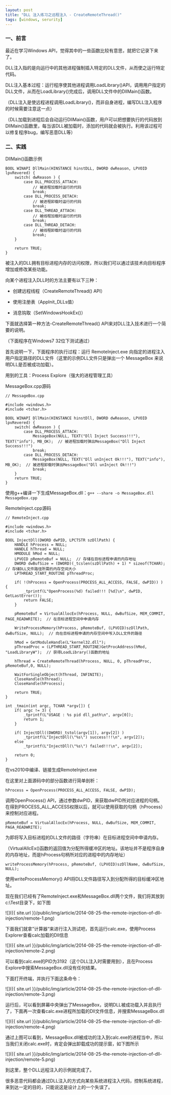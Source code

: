 ```yaml
---
layout: post
title: "DLL 注入练习之远程注入 - CreateRemoteThread()"
tags: [windows, serurity]
---
```



### 一、前言

最近在学习Windows API，觉得其中的一些函数比较有意思，就把它记录下来了。

DLL注入指的是向运行中的其他进程强制插入特定的DLL文件，从而使之运行特定代码。

DLL注入基本过程：运行程序使其他进程调用LoadLibrary()API，调用用户指定的DLL文件，从而在LoadLibrary()完成后，调用DLL文件中的DllMain()函数。

<!--more-->

（DLL注入是使远程进程调用LoadLibrary()，而非自身进程，编写DLL注入程序的时候需要注意这一点）

（DLL加载到进程后会自动运行DllMain()函数，用户可以把想要执行的代码放到DllMain()函数里，每当该DLL被加载时，添加的代码就会被执行。利用该过程可以修复程序bug，编写恶意DLL等）

### 二、实践

DllMain()函数示例

    BOOL WINAPI DllMain(HINSTANCE hinstDLL, DWORD dwReason, LPVOID lpvRevered) {  
        switch( dwReason ) {  
            case DLL_PROCESS_ATTACH:  
                // 被进程加载时运行的代码  
                break;  
            case DLL_PROCESS_DETACH:  
                // 被进程卸载时运行的代码  
                break;  
            case DLL_THREAD_ATTACH:  
                // 被线程加载时运行的代码  
                break;
            case DLL_THREAD_DETACH:  
                // 被线程卸载时运行的代码  
                break;
        }  
      
        return TRUE;  
    }
    
被注入的DLL拥有目标进程内存的访问权限，所以我们可以通过该技术向目标程序增加或修改某些功能。

向某个进程注入DLL时的方法主要有以下三种：

* 创建远程线程（CreateRemoteThread() API）

* 使用注册表（AppInit_DLLs值）

* 消息钩取（SetWindowsHookEx()）

下面就选择第一种方法-CreateRemoteThread() API来对DLL注入技术进行一个简要的说明。

（下面程序在Windows7 32位下测试通过）

首先说明一下，下面程序的执行过程：运行 RemoteInject.exe 向指定的进程注入用户指定路径的DLL文件（这里的示例DLL文件只是弹出一个 MessageBox 来说明DLL是否被成功加载）。

用到的工具：Process Explore（强大的进程管理工具）

MessageBox.cpp源码

    // MessageBox.cpp  
      
    #include <windows.h>  
    #include <tchar.h>  
      
    BOOL WINAPI DllMain(HINSTANCE hinstDll, DWORD dwReason, LPVOID lpvRevered) {  
        switch( dwReason ) {  
            case DLL_PROCESS_ATTACH:  
                MessageBox(NULL, TEXT("Dll Inject Success!!!"), TEXT("info"), MB_OK);  // 被进程加载时弹出MessageBox("Dll Inject Success!!!")  
                break;  
            case DLL_PROCESS_DETACH:  
                MessageBox(NULL, TEXT("Dll unInject Ok!!!"), TEXT("info"), MB_OK);  // 被进程卸载时弹出MessageBox("Dll unInject Ok!!!")  
                break;  
        }  
        return TRUE;  
    }
    
使用g++编译一下生成MessageBox.dll：``g++ --share -o MessageBox.dll MessageBox.cpp``

RemoteInject.cpp源码

    // RemoteInject.cpp  
      
    #include <windows.h>  
    #include <tchar.h>  
      
    BOOL InjectDll(DWORD dwPID, LPCTSTR szDllPath) {  
        HANDLE hProcess = NULL;  
        HANDLE hThread = NULL;  
        HMODULE hMod = NULL;  
        LPVOID pRemoteBuf = NULL;  // 存储在目标进程申请的内存地址  
        DWORD dwBufSize = (DWORD)(_tcslen(szDllPath) + 1) * sizeof(TCHAR);  // 存储DLL文件路径所需的内存空间大小  
        LPTHREAD_START_ROUTINE pThreadProc;  
      
        if( !(hProcess = OpenProcess(PROCESS_ALL_ACCESS, FALSE, dwPID)) ) {  
            _tprintf(L"OpenProcess(%d) failed!!! [%d]\n", dwPID, GetLastError());  
            return FALSE;  
        }  
      
        pRemoteBuf = VirtualAllocEx(hProcess, NULL, dwBufSize, MEM_COMMIT, PAGE_READWRITE);  // 在目标进程空间中申请内存  
      
        WriteProcessMemory(hProcess, pRemoteBuf, (LPVOID)szDllPath, dwBufSize, NULL);  // 向在目标进程申请的内存空间中写入DLL文件的路径  
      
        hMod = GetModuleHandle(L"kernel32.dll");  
        pThreadProc = (LPTHREAD_START_ROUTINE)GetProcAddress(hMod, "LoadLibraryW");  // 获得LoadLibrary()函数的地址  
      
        hThread = CreateRemoteThread(hProcess, NULL, 0, pThreadProc, pRemoteBuf,0, NULL);  
      
        WaitForSingleObject(hThread, INFINITE);  
        CloseHandle(hThread);  
        CloseHandle(hProcess);  
      
        return TRUE;  
    }  
      
    int _tmain(int argc, TCHAR *argv[]) {  
        if( argc != 3) {  
            _tprintf(L"USAGE : %s pid dll_path\n", argv[0]);  
            return 1;  
        }  
      
        if( InjectDll((DWORD)_tstol(argv[1]), argv[2]) )  
            _tprintf(L"InjectDll(\"%s\") success!!!\n", argv[2]);  
        else  
            _tprintf(L"InjectDll(\"%s\") failed!!!\n", argv[2]);  
      
        return 0;  
    }
    
在vs2010中编译、链接生成RemoteInject.exe


在这里对上面源码中的部分函数进行简单剖析：

``hProcess = OpenProcess(PROCESS_ALL_ACCESS, FALSE, dwPID);``

调用OpenProcess() API，通过参数dwPID，来获取dwPID所对应进程的句柄。在得到PROCESS_ALL_ACCESS权限以后，就可以使用获取的句柄（hProcess）来控制对应进程。

``pRemoteBuf = VirtualAllocEx(hProcess, NULL, dwBufSize, MEM_COMMIT, PAGA_READWRITE);``

为即将写入目标进程的DLL文件的路径（字符串）在目标进程空间中申请内存。

（VirtualAllcEx()函数的返回值为分配所得缓冲区的地址。该地址并不是程序自身的内存地址，而是hProcess句柄所对应的进程中的内存地址）

``writeProcessMemory(hProcess, pRemoteBuf, (LPVOID)szDllName, dwBufSize, NULL);``

使用writeProcessMemory() API将DLL文件路径写入到分配所得的目标缓冲区地址。

现在我们已经有了RemoteInject.exe和MessageBox.dll两个文件，我们将其放到c:\Test目录下，如下图

![]({{ site.url }}/public/img/article/2014-08-25-the-remote-injection-of-dll-injection/remote-1.png)

下面我们就拿”计算器“来进行注入测试吧，首先运行calc.exe，使用Process Explorer查看calc加载的Dll信息

![]({{ site.url }}/public/img/article/2014-08-25-the-remote-injection-of-dll-injection/remote-2.png)

可以看到calc.exe的PID为3192（这个DLL注入时需要用到），且在Process Explore中搜索MessageBox.dll没有任何结果。

下面打开终端，并执行下面这条命令：

![]({{ site.url }}/public/img/article/2014-08-25-the-remote-injection-of-dll-injection/remote-3.png)

运行后，可以看到屏幕中央弹出了MessageBox，说明DLL被成功载入并且执行了，下面再一次查看calc.exe进程所加载的Dll文件信息，并搜索MessageBox.dll

![]({{ site.url }}/public/img/article/2014-08-25-the-remote-injection-of-dll-injection/remote-4.png)

通过上图可以看到，MessageBox.dll被成功的注入到calc.exe的进程当中，所以当我们关闭calc.exe时，肯定会弹出卸载成功的提示窗，如下图所示

![]({{ site.url }}/public/img/article/2014-08-25-the-remote-injection-of-dll-injection/remote-5.png)

到这里，整个DLL远程注入的示例就完成了。

很多恶意代码都会通过DLL注入的方式向某些系统进程注入代码，控制系统进程，来到达一定的目的，只能说这是设计上的一个失误了。
